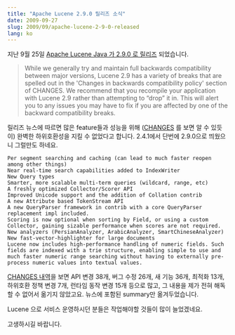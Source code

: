 ```yaml
---
title: "Apache Lucene 2.9.0 릴리즈 소식"
date: 2009-09-27
slug: 2009/09/apache-lucene-2-9-0-released
lang: ko
---
```


지난 9월 25일 [Apache Lucene Java 가 2.9.0 로 릴리즈](http://lucene.apache.org/java/docs/index.html#25+September+2009+-+Lucene+Java+2.9.0+available) 되었습니다.


> While we generally try and maintain full backwards compatibility between major versions, Lucene 2.9 has a variety of breaks that are spelled out in the 'Changes in backwards compatibility policy' section of CHANGES. We recommend that you recompile your application with Lucene 2.9 rather than attempting to “drop” it in. This will alert you to any issues you may have to fix if you are affected by one of the backward compatibility breaks.


릴리즈 뉴스에 따르면 많은 feature들과 성능을 위해 ([CHANGES](http://lucene.apache.org/java/2_9_0/changes/Changes.html#2.9.0) 를 보면 알 수 있듯이) 완벽한 하위호환성을 지킬 수 없었다고 합니다. 2.4.1에서 단번에 2.9.0으로 띄웠으니 그럴만도 하네요.

	Per segment searching and caching (can lead to much faster reopen among other things)
	Near real-time search capabilities added to IndexWriter
	New Query types
	Smarter, more scalable multi-term queries (wildcard, range, etc)
	A freshly optimized Collector/Scorer API
	Improved Unicode support and the addition of Collation contrib
	A new Attribute based TokenStream API
	A new QueryParser framework in contrib with a core QueryParser replacement impl included.
	Scoring is now optional when sorting by Field, or using a custom Collector, gaining sizable performance when scores are not required.
	New analyzers (PersianAnalyzer, ArabicAnalyzer, SmartChineseAnalyzer)
	New fast-vector-highlighter for large documents
	Lucene now includes high-performance handling of numeric fields. Such fields are indexed with a trie structure, enabling simple to use and much faster numeric range searching without having to externally pre-process numeric values into textual values.

[CHANGES 내역](http://lucene.apache.org/java/2_9_0/changes/Changes.html#2.9.0)을 보면 API 변경 38개, 버그 수정 26개, 새 기능 36개, 최적화 13개, 하위호환 정책 변경 7개, 런타임 동작 변경 15개 등으로 많고, 그 내용을 제가 전혀 해독할 수 없어서 옮기지 않았고요. 뉴스에 포함된 summary만 옮겨두었습니다.

Lucene 으로 서비스 운영하시던 분들은 작업해야할 것들이 많이 늘었겠네요.

고생하시길 바랍니다.
